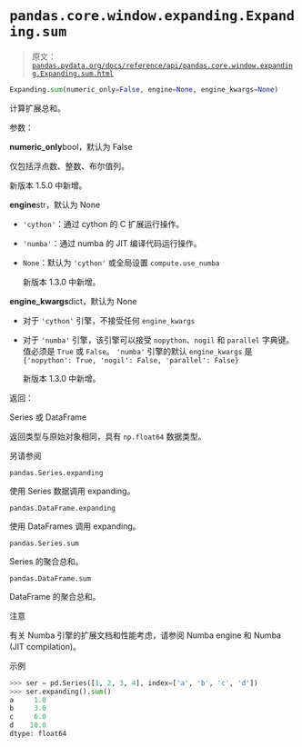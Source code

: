 # `pandas.core.window.expanding.Expanding.sum`

> 原文：[`pandas.pydata.org/docs/reference/api/pandas.core.window.expanding.Expanding.sum.html`](https://pandas.pydata.org/docs/reference/api/pandas.core.window.expanding.Expanding.sum.html)

```py
Expanding.sum(numeric_only=False, engine=None, engine_kwargs=None)
```

计算扩展总和。

参数：

**numeric_only**bool，默认为 False

仅包括浮点数、整数、布尔值列。

新版本 1.5.0 中新增。

**engine**str，默认为 None

+   `'cython'`：通过 cython 的 C 扩展运行操作。

+   `'numba'`：通过 numba 的 JIT 编译代码运行操作。

+   `None`：默认为 `'cython'` 或全局设置 `compute.use_numba`

    新版本 1.3.0 中新增。

**engine_kwargs**dict，默认为 None

+   对于 `'cython'` 引擎，不接受任何 `engine_kwargs`

+   对于 `'numba'` 引擎，该引擎可以接受 `nopython`、`nogil` 和 `parallel` 字典键。值必须是 `True` 或 `False`。 `'numba'` 引擎的默认 `engine_kwargs` 是 `{'nopython': True, 'nogil': False, 'parallel': False}`

    新版本 1.3.0 中新增。

返回：

Series 或 DataFrame

返回类型与原始对象相同，具有 `np.float64` 数据类型。

另请参阅

`pandas.Series.expanding`

使用 Series 数据调用 expanding。

`pandas.DataFrame.expanding`

使用 DataFrames 调用 expanding。

`pandas.Series.sum`

Series 的聚合总和。

`pandas.DataFrame.sum`

DataFrame 的聚合总和。

注意

有关 Numba 引擎的扩展文档和性能考虑，请参阅 Numba engine 和 Numba (JIT compilation)。

示例

```py
>>> ser = pd.Series([1, 2, 3, 4], index=['a', 'b', 'c', 'd'])
>>> ser.expanding().sum()
a     1.0
b     3.0
c     6.0
d    10.0
dtype: float64 
```
